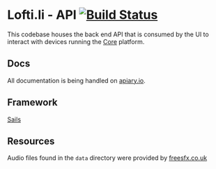 # Lofti.li - API [![Build Status](http://jenkins.sizethreestudios.com/buildStatus/icon?job=loftili-api)](http://jenkins.sizethreestudios.com/job/loftili-api/)

This codebase houses the back end API that is consumed by the UI to interact with devices running the [Core](https://github.com/loftili/core) platform. 

## Docs

All documentation is being handled on [apiary.io](http://docs.loftili.apiary.io/).

## Framework

[Sails](http://sailsjs.org)

## Resources

Audio files found in the `data` directory were provided by [freesfx.co.uk](http://www.freesfx.co.uk)
